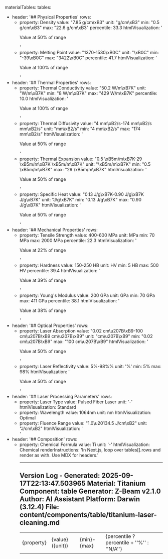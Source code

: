 materialTables:
  tables:
  - header: '## Physical Properties'
    rows:
    - property: Density
      value: "7.85 g/cm\xB3"
      unit: "g/cm\xB3"
      min: "0.5 g/cm\xB3"
      max: "22.6 g/cm\xB3"
      percentile: 33.3
      htmlVisualization: '<div class="w-full bg-gray-200 rounded-full h-2"><div class="bg-blue-600
        h-2 rounded-full" style="width: 50%"></div></div><p class="text-xs text-center">Value
        at 50% of range</p>'
    - property: Melting Point
      value: "1370-1530\xB0C"
      unit: "\xB0C"
      min: "-39\xB0C"
      max: "3422\xB0C"
      percentile: 41.7
      htmlVisualization: '<div class="w-full bg-gray-200 rounded-full h-2"><div class="bg-blue-600
        h-2 rounded-full" style="width: 100%"></div></div><p class="text-xs text-center">Value
        at 100% of range</p>'
  - header: '## Thermal Properties'
    rows:
    - property: Thermal Conductivity
      value: "50.2 W/m\xB7K"
      unit: "W/m\xB7K"
      min: "8 W/m\xB7K"
      max: "429 W/m\xB7K"
      percentile: 10.0
      htmlVisualization: '<div class="w-full bg-gray-200 rounded-full h-2"><div class="bg-blue-600
        h-2 rounded-full" style="width: 100%"></div></div><p class="text-xs text-center">Value
        at 100% of range</p>'
    - property: Thermal Diffusivity
      value: "4 mm\xB2/s-174 mm\xB2/s mm\xB2/s"
      unit: "mm\xB2/s"
      min: "4 mm\xB2/s"
      max: "174 mm\xB2/s"
      htmlVisualization: '<div class="w-full bg-gray-200 rounded-full h-2"><div class="bg-blue-600
        h-2 rounded-full" style="width: 50%"></div></div><p class="text-xs text-center">Value
        at 50% of range</p>'
    - property: Thermal Expansion
      value: "0.5 \xB5m/m\xB7K-29 \xB5m/m\xB7K \xB5m/m\xB7K"
      unit: "\xB5m/m\xB7K"
      min: "0.5 \xB5m/m\xB7K"
      max: "29 \xB5m/m\xB7K"
      htmlVisualization: '<div class="w-full bg-gray-200 rounded-full h-2"><div class="bg-blue-600
        h-2 rounded-full" style="width: 50%"></div></div><p class="text-xs text-center">Value
        at 50% of range</p>'
    - property: Specific Heat
      value: "0.13 J/g\xB7K-0.90 J/g\xB7K J/g\xB7K"
      unit: "J/g\xB7K"
      min: "0.13 J/g\xB7K"
      max: "0.90 J/g\xB7K"
      htmlVisualization: '<div class="w-full bg-gray-200 rounded-full h-2"><div class="bg-blue-600
        h-2 rounded-full" style="width: 50%"></div></div><p class="text-xs text-center">Value
        at 50% of range</p>'
  - header: '## Mechanical Properties'
    rows:
    - property: Tensile Strength
      value: 400-600 MPa
      unit: MPa
      min: 70 MPa
      max: 2000 MPa
      percentile: 22.3
      htmlVisualization: '<div class="w-full bg-gray-200 rounded-full h-2"><div class="bg-blue-600
        h-2 rounded-full" style="width: 22%"></div></div><p class="text-xs text-center">Value
        at 22% of range</p>'
    - property: Hardness
      value: 150-250 HB
      unit: HV
      min: 5 HB
      max: 500 HV
      percentile: 39.4
      htmlVisualization: '<div class="w-full bg-gray-200 rounded-full h-2"><div class="bg-blue-600
        h-2 rounded-full" style="width: 39%"></div></div><p class="text-xs text-center">Value
        at 39% of range</p>'
    - property: Young's Modulus
      value: 200 GPa
      unit: GPa
      min: 70 GPa
      max: 411 GPa
      percentile: 38.1
      htmlVisualization: '<div class="w-full bg-gray-200 rounded-full h-2"><div class="bg-blue-600
        h-2 rounded-full" style="width: 38%"></div></div><p class="text-xs text-center">Value
        at 38% of range</p>'
  - header: '## Optical Properties'
    rows:
    - property: Laser Absorption
      value: "0.02 cm\u207B\xB9-100 cm\u207B\xB9 cm\u207B\xB9"
      unit: "cm\u207B\xB9"
      min: "0.02 cm\u207B\xB9"
      max: "100 cm\u207B\xB9"
      htmlVisualization: '<div class="w-full bg-gray-200 rounded-full h-2"><div class="bg-blue-600
        h-2 rounded-full" style="width: 50%"></div></div><p class="text-xs text-center">Value
        at 50% of range</p>'
    - property: Laser Reflectivity
      value: 5%-98%%
      unit: '%'
      min: 5%
      max: 98%
      htmlVisualization: '<div class="w-full bg-gray-200 rounded-full h-2"><div class="bg-blue-600
        h-2 rounded-full" style="width: 50%"></div></div><p class="text-xs text-center">Value
        at 50% of range</p>'
  - header: '## Laser Processing Parameters'
    rows:
    - property: Laser Type
      value: Pulsed Fiber Laser
      unit: '-'
      htmlVisualization: <span class="px-2 py-1 bg-blue-100 text-blue-800 rounded">Standard</span>
    - property: Wavelength
      value: 1064nm
      unit: nm
      htmlVisualization: <span class="px-2 py-1 bg-green-100 text-green-800 rounded">Optimal</span>
    - property: Fluence Range
      value: "1.0\u20134.5 J/cm\xB2"
      unit: "J/cm\xB2"
      htmlVisualization: '<div class="w-full bg-gray-200 rounded-full h-2"><div class="bg-orange-600
        h-2 rounded-full" style="width: 75%"></div></div>'
  - header: '## Composition'
    rows:
    - property: Chemical Formula
      value: Ti
      unit: '-'
      htmlVisualization: <span class="font-mono text-sm bg-gray-100 px-2 py-1 rounded">Chemical</span>
renderInstructions: 'In Next.js, loop over tables[].rows and render as <table> with
  <tr><td>{property}</td><td>{value} ({unit})</td><td>{min}-{max}</td><td>{percentile
  ? percentile + ''%'' : ''N/A''}</td><td dangerouslySetInnerHTML={{__html: htmlVisualization}}
  /></tr>. Use MDX for headers.'


---
Version Log - Generated: 2025-09-17T22:13:47.503965
Material: Titanium
Component: table
Generator: Z-Beam v2.1.0
Author: AI Assistant
Platform: Darwin (3.12.4)
File: content/components/table/titanium-laser-cleaning.md
---
